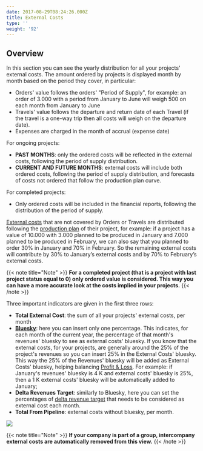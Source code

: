 ```yaml
---
date: 2017-08-29T08:24:26.000Z
title: External Costs
type: ''
weight: '92'
---
```


## Overview

In this section you can see the yearly distribution for all your projects' external costs. The amount ordered by projects is displayed month by month based on the period they cover, in particular:

* Orders' value follows the orders' "Period of Supply", for example: an order of 3.000 with a period from January to June will weigh 500 on each month from January to June
* Travels' value follows the departure and return date of each Travel (if the travel is a one-way trip then all costs will weigh on the departure date).
* Expenses are charged in the month of accrual (expense date)

For ongoing projects:

* **PAST MONTHS**: only the ordered costs will be reflected in the external costs, following the period of supply distribution.
* **CURRENT AND FUTURE MONTHS**: external costs will include both ordered costs, following the period of supply distribution, and forecasts of costs not ordered that follow the production plan curve.

For completed projects:

* Only ordered costs will be included in the financial reports, following the distribution of the period of supply.

[External costs](http://support.wethod.com/budget/index/) that are not covered by Orders or Travels are distributed following the [production plan](http://support.wethod.com/finance/index/#production-plan) of their project, for example: if a project has a value of 10.000 with 3.000 planned to be produced in January and 7.000 planned to be produced in February, we can also say that you planned to order 30% in January and 70% in February. So the remaining external costs will contribute by 30% to January’s external costs and by 70% to February’s external costs.

{{< note title="Note" >}}
**For a completed project (that is a project with last project status equal to 0) only ordered value is considered. This way you can have a more accurate look at the costs implied in your projects.**
{{< /note >}}

Three important indicators are given in the first three rows:

* **Total External Cost**: the sum of all your projects' external costs, per month
* **[Bluesky](http://support.wethod.com/glossary/index/#bluesky)**: here you can insert only one percentage. This indicates, for each month of the current year, the percentage of that month's revenues' bluesky to see as external costs' bluesky. If you know that the external costs, for your projects, are generally around the 25% of the project's revenues so you can insert 25% in the External Costs' bluesky. This way the 25% of the Revenues' bluesky will be added as External Costs' bluesky, helping balancing [Profit & Loss](http://support.wethod.com/profit-loss/index/). For example: if January's revenues' bluesky is 4 K and external costs' bluesky is 25%, then a 1 K external costs' bluesky will be automatically added to January;
* **Delta Revenues Target**: similarly to Bluesky, here you can set the percentages of [delta revenue target](http://support.wethod.com/revenues/index/) that needs to be considered as external cost each month.
* **Total From Pipeline**: external costs without bluesky, per month.

![](/uploads/2021/05/18/new_external_costs.png)

{{< note title="Note" >}}
**If your company is part of a group, intercompany external costs are automatically removed from this view.**
{{< /note >}}
